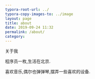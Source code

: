 ```yaml
---
typora-root-url: ../
typora-copy-images-to: ../image
layout: page 
title: about
date: 2019-09-24 11:32
permalink: /about/
category: 
---
```


关于我

程序员一枚,生活在北京.

喜欢音乐,偶尔也弹弹琴,摆弄一些喜欢的设备. 
